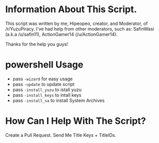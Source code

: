 # Information About This Script.
This script was written by me, Hipeopeo, creator, and Moderator, of /r/YuzuPiracy. I've had help from other moderators, such as: SafinWasi (a.k.a /u/safin11), ActionGamer14 (/u/ActionGamer14).

Thanks for the help you guys!

# powershell Usage
 - pass `-wizard` for easy usage
 - pass `-update` to update script
 - pass `-install_yuzu` to istall yuzu
 - pass `-install_keys` to intall keys
 - pass `-install_sa` to install System Archives

# How Can I Help With The Script?
Create a Pull Request.
Send Me Title Keys + TitleIDs.
